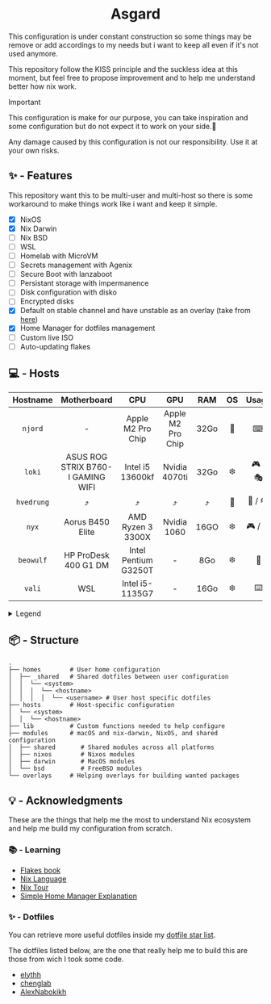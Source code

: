 <div align="center">
  <h1> Asgard </h1>
</div>

This configuration is under constant construction so some things may be remove or add accordings to my needs but i want to keep all even if it's not used anymore.

This repository follow the KISS principle and the suckless idea at this moment, but feel free to propose improvement and to help me understand better how nix work.

> [!IMPORTANT]
> This configuration is make for our purpose, you can take inspiration and some configuration but do not expect it to work on your side.🙂
>
> Any damage caused by this configuration is not our responsibility. Use it at your own risks.

## ✨️ - Features

This repository want this to be multi-user and multi-host so there is some workaround to make things work like i want and keep it simple.

- [x] NixOS
- [x] Nix Darwin
- [ ] Nix BSD
- [ ] WSL
- [ ] Homelab with MicroVM
- [ ] Secrets management with Agenix
- [ ] Secure Boot with lanzaboot
- [ ] Persistant storage with impermanence
- [ ] Disk configuration with disko
- [ ] Encrypted disks
- [x] Default on stable channel and have unstable as an overlay (take from [here](https://github.com/AlexNabokikh/nix-config))
- [x] Home Manager for dotfiles management
- [ ] Custom live ISO
- [ ] Auto-updating flakes

## 💻 - Hosts

|  Hostname  |            Motherboard            |         CPU          |        GPU        | RAM  | OS  |   Usage   | Status |
| :--------: | :-------------------------------: | :------------------: | :---------------: | :--: | :-: | :-------: | :----: |
|  `njord`   |                 -                 |  Apple M2 Pro Chip   | Apple M2 Pro Chip | 32Go | 🍎️ |     ⌨     |  🟢️   |
|   `loki`   | ASUS ROG STRIX B760-I GAMING WIFI |   Intel i5 13600kf   |   Nvidia 4070ti   | 32Go | ❄️  | 🎮️ / 🎭️ |  🟢️   |
| `hvedrung` |                ⤴️                 |          ⤴️          |        ⤴️         |  ⤴️  | 👹️ | 🧨️ / 🎭️ |  🔴️   |
|   `nyx`    |         Aorus B450 Elite          |  AMD Ryzen 3 3300X   |    Nvidia 1060    | 16GO | ❄️  | 🎮️ / ⌨️  |  🟢️   |
| `beowulf`  |       HP ProDesk 400 G1 DM        | Intel Pentium G3250T |         -         | 8Go  | ❄️  |    💾️    |   🟠   |
|   `vali`   |                WSL                |   Intel i5-1135G7    |         -         | 16Go | ❄️  |    ⌨️     |   🟠   |

<details>
  <summary>Legend</summary>

- 🎮️ : Gaming
- 💾️ : Server
- ☁️ : Virtual Machime
- ⌨️ : Coding
- 🧨️ : Testing purpose
- 🎭️ : Dual Boot

- ❄️ : NixOS
- 🍎️ : MacOS
- 👹️ : FreeBSD with [NixBSD](https://github.com/nixos-bsd/nixbsd)
</details>

## 📦 - Structure

```
.
├── homes        # User home configuration
│  ├── _shared   # Shared dotfiles between user configuration
│  │  └── <system>
│  │  │  └── <hostname>
│  │  │  │  └── <username> # User host specific dotfiles
├── hosts        # Host-specific configuration
│  └── <system>
│  │  └── <hostname>
├── lib          # Custom functions needed to help configure
├── modules      # macOS and nix-darwin, NixOS, and shared configuration
│  ├── shared       # Shared modules across all platforms
│  ├── nixos        # Nixos modules
│  ├── darwin       # MacOS modules
│  └── bsd          # FreeBSD modules
└── overlays     # Helping overlays for building wanted packages
```

## 💡 - Acknowledgments

These are the things that help me the most to understand Nix ecosystem and help me build my configuration from scratch.

### 📚️ - Learning

- [Flakes book](https://nixos-and-flakes.thiscute.world/)
- [Nix Language](https://nix.dev/)
- [Nix Tour](https://nixcloud.io/tour/?id=introduction/nix)
- [Simple Home Manager Explanation](https://github.com/Evertras/simple-homemanager)

### ✨️ - Dotfiles

You can retrieve more useful dotfiles inside my [dotfile star list](https://github.com/stars/Cosmeak/lists/useful-dotfiles).

The dotfiles listed below, are the one that really help me to build this are those from wich I took some code.

- [elythh](https://github.com/elythh/flake)
- [chenglab](https://github.com/eh8/chenglab)
- [AlexNabokikh](https://github.com/AlexNabokikh/nix-config)
